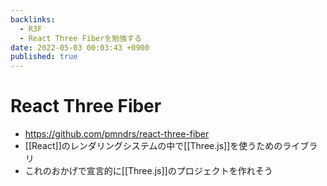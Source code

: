 ```yaml
---
backlinks:
  - R3F
  - React Three Fiberを勉強する
date: 2022-05-03 00:03:43 +0900
published: true
---
```


# React Three Fiber

- https://github.com/pmndrs/react-three-fiber
- [[React]]のレンダリングシステムの中で[[Three.js]]を使うためのライブラリ
- これのおかげで宣言的に[[Three.js]]のプロジェクトを作れそう
